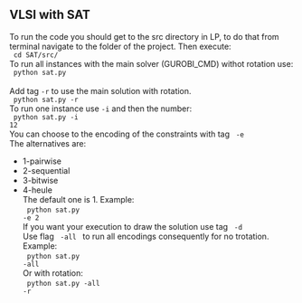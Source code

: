## VLSI with SAT
To run the code you should get to the src directory in LP, to do that from terminal navigate to the folder of the project. Then execute:<br>
<code> cd SAT/src/ </code> <br>
To run all instances with the main solver (GUROBI_CMD) withot rotation use: <br>
<code> python sat.py </code> <br>
Add tag <code>-r</code> to use the main solution with rotation.  <br>
<code> python sat.py -r</code><br>
To run one instance use <code>-i</code> and then the number:<br>
<code> python sat.py -i 12</code><br>
You can choose to the encoding of the constraints with tag <code> -e </code><br>
The alternatives are:<br>
* 1-pairwise
* 2-sequential
* 3-bitwise
* 4-heule <br>
The default one is 1.
Example:<br>
<code> python sat.py -e 2</code><br>
If you want your execution to draw the solution use tag <code> -d</code><br>
Use flag <code> -all </code> to run all encodings consequently for no trotation.
Example:<br>
<code> python sat.py -all</code><br>
Or with rotation:<br>
<code> python sat.py -all -r</code><br>
